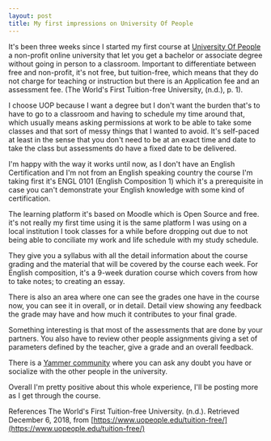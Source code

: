 ```yaml
---
layout: post
title: My first impressions on University Of People
---
```


It's been three weeks since I started my first course at [University Of People](https://www.uopeople.edu) a non-profit online university that let you get a bachelor or associate degree without going in person to a classroom. Important to differentiate between free and non-profit, it's not free, but tuition-free, which means that they do not charge for teaching or instruction but there is an Application fee and an assessment fee. (The World's First Tuition-free University, (n.d.), p. 1).

I choose UOP because I want a degree but I don't want the burden that's to have to go to a classroom and having to schedule my time around that, which usually means asking permissions at work to be able to take some classes and that sort of messy things that I wanted to avoid. It's self-paced at least in the sense that you don't need to be at an exact time and date to take the class but assessments do have a fixed date to be delivered.

I'm happy with the way it works until now, as I don't have an English Certification and I'm not from an English speaking country the course I'm taking first it's ENGL 0101 (English Composition 1) which it's a prerequisite in case you can't demonstrate your English knowledge with some kind of certification.

The learning platform it's based on Moodle which is Open Source and free. it's not really my first time using it is the same platform I was using on a local institution I took classes for a while before dropping out due to not being able to conciliate my work and life schedule with my study schedule.

They give you a syllabus with all the detail information about the course grading and the material that will be covered by the course each week. For English composition, it's a 9-week duration course which covers from how to take notes; to creating an essay.

There is also an area where one can see the grades one have in the course now, you can see it in overall, or in detail. Detail view showing any feedback the grade may have and how much it contributes to your final grade.

Something interesting is that most of the assessments that are done by your partners. You also have to review other people assignments giving a set of parameters defined by the teacher, give a grade and an overall feedback.

There is a [Yammer community](https://www.yammer.com/uopeoplewelcome) where you can ask any doubt you have or socialize with the other people in the university.

Overall I'm pretty positive about this whole experience, I'll be posting more as I get through the course.


References
The World's First Tuition-free University. (n.d.). Retrieved December 6, 2018, from [https://www.uopeople.edu/tuition-free/](https://www.uopeople.edu/tuition-free/)


